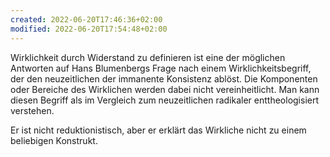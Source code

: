 ```yaml
---
created: 2022-06-20T17:46:36+02:00
modified: 2022-06-20T17:54:48+02:00
---
```


Wirklichkeit durch Widerstand zu definieren ist eine der möglichen Antworten auf Hans Blumenbergs Frage nach einem Wirklichkeitsbegriff, der den neuzeitlichen der immanente Konsistenz ablöst. Die Komponenten oder Bereiche des Wirklichen werden dabei nicht vereinheitlicht. Man kann diesen Begriff als im Vergleich zum neuzeitlichen radikaler enttheologisiert verstehen.

Er ist nicht reduktionistisch, aber er erklärt das Wirkliche nicht zu einem beliebigen Konstrukt.
